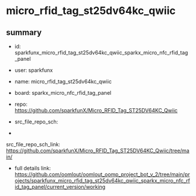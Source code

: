 # micro_rfid_tag_st25dv64kc_qwiic
 
## summary 
* id: sparkfunx_micro_rfid_tag_st25dv64kc_qwiic_sparkx_micro_nfc_rfid_tag_panel
* user: sparkfunx
* name: micro_rfid_tag_st25dv64kc_qwiic
* board: sparkx_micro_nfc_rfid_tag_panel
* repo: https://github.com/sparkfunX/Micro_RFID_Tag_ST25DV64KC_Qwiic



* src_file_repo_sch: 
*
 src_file_repo_sch_link: https://github.com/sparkfunX/Micro_RFID_Tag_ST25DV64KC_Qwiic/tree/main/
* full details link: https://github.com/oomlout/oomlout_oomp_project_bot_v_2/tree/main/projects/sparkfunx_micro_rfid_tag_st25dv64kc_qwiic_sparkx_micro_nfc_rfid_tag_panel/current_version/working  






